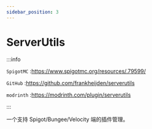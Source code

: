 ```yaml
---
sidebar_position: 3
---
```


# ServerUtils

:::info

`SpigotMC` :https://www.spigotmc.org/resources/.79599/

`GitHub` :https://github.com/frankheijden/serverutils

`modrinth` :https://modrinth.com/plugin/serverutils

:::

一个支持 Spigot/Bungee/Velocity 端的插件管理。